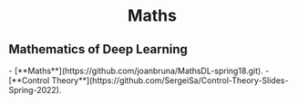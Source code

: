 <div align="center">
	<h1> Maths</h1>
</div>



<h2> Mathematics of Deep Learning</h2>
 - [**Maths**](https://github.com/joanbruna/MathsDL-spring18.git).
 - [**Control Theory**](https://github.com/SergeiSa/Control-Theory-Slides-Spring-2022).

